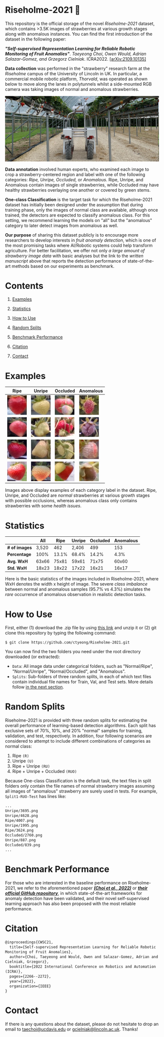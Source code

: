 # Riseholme-2021 🍓 

This repository is the official storage of the novel *Riseholme-2021* dataset, which contains >3.5K images of strawberries at various growth stages along with anomalous instances. 
You can find the first introduction of the dataset in the following paper: 

***"Self-supervised Representation Learning for Reliable Robotic Monitoring of Fruit Anomalies"***. *Taeyeong Choi, Owen Would, Adrian Salazar-Gomez, and Grzegorz Cielniak*. ICRA2022. [\[arXiv:2109.10135\]](https://arxiv.org/abs/2109.10135) 

**Data collection** was performed in the "strawberry" research farm at the *Riseholme* campus of the University of Lincoln in UK. 
In particular, a commercial mobile robotic platform, *Thorvald*, was operated as shown below to move along the lanes in polytunnels whilst a side-mounted RGB camera was taking images of normal and anomalous strawberries.  

![](Figs/camera_rig.jpg)

**Data annotation** involved human experts, who examined each image to crop a strawberry-centered region and label with one of the following categories: *Ripe, Unripe, Occluded,* or *Anomalous*. Ripe, Unripe, and Anomalous contain images of single strawberries, while Occluded may have healthy strawberries overlaying one another or covered by green stems. 

**One-class Classification** is the target task for which the Riseholme-2021 dataset has initially been designed under the assumption that during training phase, only the images of normal class are available, although once trained, the detectors are expected to classify anomalous class. For this setting, we recommend learning the models on "all" but the "anomalous" category to later detect images from anomalous as well. 

**Our purpose** of sharing this dataset publicly is to encourage more researchers to develop interests in *fruit anomaly detection*, which is one of the most promising tasks where AI/Robotic systems could help transform agriculture. 
For better facilitation, we offer not only *a large amount of strawberry image data* with basic analyses but the link to the *written manuscript* above that reports the detection performance of state-of-the-art methods based on our experiments as benchmark. 

# Contents

1. [Examples](https://github.com/ctyeong/Riseholme-2021#examples)

1. [Statistics](https://github.com/ctyeong/Riseholme-2021#statistics)

1. [How to Use](https://github.com/ctyeong/Riseholme-2021#how-to-use)

1. [Random Splits](https://github.com/ctyeong/Riseholme-2021#random-splits)

1. [Benchmark Performance](https://github.com/ctyeong/Riseholme-2021#benchmark-performance)

1. [Citation](https://github.com/ctyeong/Riseholme-2021#citation)

1. [Contact](https://github.com/ctyeong/Riseholme-2021#contact)

# Examples 

| Ripe  | Unripe   |Occluded   |Anomalous  |
|--------------------|---------------------|--------------|--------------|
| ![](Figs/Examples/Ripe/37-64x64.png)| ![](Figs/Examples/Unripe/0-64x64.png) |![](Figs/Examples/Occluded/48-64x64.png) |![](Figs/Examples/Anomalous/232-64x64.png) |
| ![](Figs/Examples/Ripe/155-64x64.png)| ![](Figs/Examples/Unripe/733-64x64.png) |![](Figs/Examples/Occluded/1346-64x64.png) |![](Figs/Examples/Anomalous/705-64x64.png) |
| ![](Figs/Examples/Ripe/706-64x64.png)| ![](Figs/Examples/Unripe/801-64x64.png) |![](Figs/Examples/Occluded/3560-64x64.png) |![](Figs/Examples/Anomalous/776-64x64.png) |
| ![](Figs/Examples/Ripe/1037-64x64.png)| ![](Figs/Examples/Unripe/848-64x64.png) |![](Figs/Examples/Occluded/4001-64x64.png) |![](Figs/Examples/Anomalous/1766-64x64.png) |

Images above display examples of each category label in the dataset. Ripe, Unripe, and Occluded are *normal* strawberries at various growth stages with possible occlusions, whereas anomalous class only contains strawberries with some *health issues*. 

# Statistics 

|                 | All   | Ripe  | Unripe | Occluded | Anomalous |
|---------------- | ------|-------|--------|----------|-----------|
| **# of images** | 3,520 | 462   | 2,406  | 499      | 153       |
| **Percentage**  | 100%  | 13.1% | 68.4%  | 14.2%    | 4.3%      |
| **Avg. WxH**    | 63x66 | 75x81 | 59x61  | 71x75    | 60x60     |
| **Std. WxH**    | 18x23 | 18x22 | 17x22  | 16x21    | 16x17     |

Here is the basic statistics of the images included in Riseholme-2021, where WxH denotes the width x height of image. 
The severe *class imbalance* between normal and anomalous samples (95.7% vs 4.3%) simulates the *rare* occurrence of anomalous observation in realistic detection tasks. 

# How to Use

First, either (1) download the .zip file by using [this link](https://github.com/ctyeong/Riseholme-2021/archive/refs/heads/main.zip) and unzip it or (2) git clone this repository by typing the following command: 

```
$ git clone https://github.com/ctyeong/Riseholme-2021.git
```

You can now find the two folders you need under the root directory downloaded (or extracted): 

- `Data`: All image data under categorical folders, such as "Normal/Ripe", "Normal/Unripe", "Normal/Occluded", and "Anomalous". 
- `Splits`: Sub-folders of three random splits, in each of which text files contain individual file names for Train, Val, and Test sets. More details follow [in the next section](https://github.com/ctyeong/Riseholme-2021#random-splits).

# Random Splits 

Riseholme-2021 is provided with three random splits for estimating the overall performance of learning-based detection algorithms. Each split has exclusive sets of 70%, 10%, and 20% "normal" samples for training, validation, and test, respectively. In addition, four following scenarios are considered to attempt to include different combinations of categories as normal class: 

1. Ripe `(R)`
2. Unripe `(U)`
3. Ripe + Unripe `(RU)`
4. Ripe + Unripe + Occluded `(RUO)`

Because One-class Classification is the default task, the text files in split folders only contain the file names of normal strawberry images assuming all images of "anomalous" strawberry are surely used in tests. For example, `Split1-RUO-Test` has lines like:

```
...
Unripe/3695.png
Unripe/4628.png
Ripe/4007.png
Unripe/1995.png
Ripe/3624.png
Occluded/2760.png
Unripe/887.png
Occluded/839.png
...
```

# Benchmark Performance

For those who are interested in the baseline performance on Riseholme-2021, we refer to the aforementioned paper [***\(Choi et al., 2022\)***](https://arxiv.org/abs/2109.10135) or [***their official GitHub repository***](https://github.com/ctyeong/CH-Rand), in which state-of-the-art frameworks for anomaly detection have been validated, and their novel self-supervised learning approach has also been proposed with the most reliable performance. 

# Citation 
```
@inproceedings{CWSC21,
  title={Self-supervised Representation Learning for Reliable Robotic Monitoring of Fruit Anomalies},
  author={Choi, Taeyeong and Would, Owen and Salazar-Gomez, Adrian and Cielniak, Grzegorz},
  booktitle={2022 International Conference on Robotics and Automation (ICRA)},
  pages={2266--2272},
  year={2022},
  organization={IEEE}
}
```

# Contact

If there is any questions about the dataset, please do not hesitate to drop an email to taechoi@ucdavis.edu or gcielniak@lincoln.ac.uk. Thanks!
